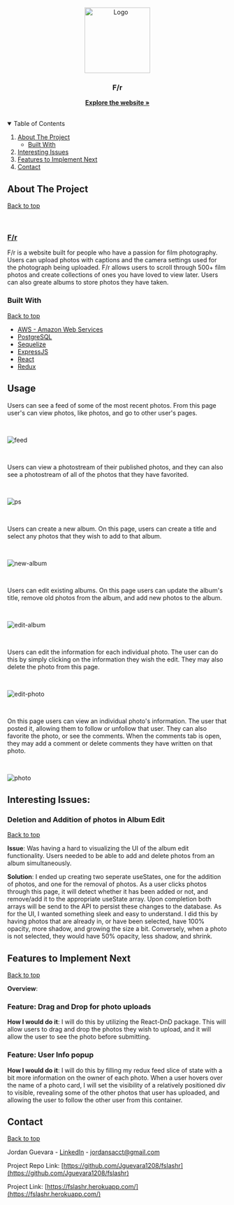 <br />
<p align="center">
  <a href="https://fslashr.herokuapp.com/">
    <img src="https://cdn.discordapp.com/attachments/908759674076168263/909876870349221908/navbar-logo.png" alt="Logo" width="150" height="150">
  </a>

  <h3 align="center">F/r</h3>

  <p align="center">
    <a href="https://fslashr.herokuapp.com/" target="_blank"><strong>Explore the website »</strong></a>
    <br />
    <br />
  </p>
</p>



<!-- TABLE OF CONTENTS -->
<details open="open">
  <summary id="table-of-contents">Table of Contents</summary>
  <ol>
    <li>
      <a href="#about-the-project">About The Project</a>
      <ul>
        <li><a href="#built-with">Built With</a></li>
      </ul>
    </li>
    <!-- <li><a href="#usage">Usage</a></li> -->
    <li>
      <a href="#interesting-issues">Interesting Issues</a>
    </li>
    <li>
      <a href="#features-to-implement-next">Features to Implement Next</a>
    <li><a href="#contact">Contact</a></li>
    </li>
  </ol>
</details>



<!-- ABOUT THE PROJECT -->
## About The Project 
[Back to top](#table-of-contents)

<br>

### [F/r](https://fslashr.herokuapp.com/)

F/r is a website built for people who have a passion for film photography. Users can upload photos with captions and the camera settings used for the photograph being uploaded. F/r allows users to scroll through 500+ film photos and create collections of ones you have loved to view later. Users can also greate albums to store photos they have taken.

### Built With 
[Back to top](#table-of-contents)
* [AWS - Amazon Web Services](https://aws.amazon.com/)
* [PostgreSQL](https://www.postgresql.org/docs/)
* [Sequelize](https://sequelize.org/)
* [ExpressJS](https://expressjs.com/)
* [React](https://reactjs.org/)
* [Redux](https://redux.js.org/)

## Usage
Users can see a feed of some of the most recent photos. From this page user's can view photos, like photos, and go to other user's pages.

<br>

![feed](./gifs/feed.gif)

<br>

Users can view a photostream of their published photos, and they can also see a photostream of all of the photos that they have favorited.

<br>

![ps](./gifs/ps.gif)

<br>

Users can create a new album. On this page, users can create a title and select any photos that they wish to add to that album.

<br>

![new-album](./gifs/new-album.gif)

<br>

Users can edit existing albums. On this page users can update the album's title, remove old photos from the album, and add new photos to the album.

<br>

![edit-album](./gifs/edit-album.gif)

<br>

Users can edit the information for each individual photo. The user can do this by simply clicking on the information they wish the edit. They may also delete the photo from this page.

<br>

![edit-photo](./gifs/edit-photo.gif)

<br>

On this page users can view an individual photo's information. The user that posted it, allowing them to follow or unfollow that user. They can also favorite the photo, or see the comments. When the comments tab is open, they may add a comment or delete comments they have written on that photo.

<br>

![photo](./gifs/photo.gif)

## Interesting Issues:
### Deletion and Addition of photos in Album Edit
[Back to top](#table-of-contents) 

<b>Issue</b>: Was having a hard to visualizing the UI of the album edit functionality. Users needed to be able to add and delete photos from an album simultaneously.

<b>Solution</b>: I ended up creating two seperate useStates, one for the addition of photos, and one for the removal of photos. As a user clicks photos through this page, it will detect whether it has been added or not, and remove/add it to the appropriate useState array. Upon completion both arrays will be send to the API to persist these changes to the database. As for the UI, I wanted something sleek and easy to understand. I did this by having photos that are already in, or have been selected, have 100% opacity, more shadow, and growing the size a bit. Conversely, when a photo is not selected, they would have 50% opacity, less shadow, and shrink.


## Features to Implement Next
[Back to top](#table-of-contents)

<b>Overview</b>:

### <b>Feature</b>: Drag and Drop for photo uploads
<b>How I would do it</b>: I will do this by utilizing the React-DnD package. This will allow users to drag and drop the photos they wish to upload, and it will allow the user to see the photo before submitting.

### <b>Feature</b>: User Info popup
<b>How I would do it</b>: I will do this by filling my redux feed slice of state with a bit more information on the owner of each photo. When a user hovers over the name of a photo card, I will set the visibility of a relatively positioned div to visible, revealing some of the other photos that user has uploaded, and allowing the user to follow the other user from this container.


<!-- CONTACT -->
## Contact
[Back to top](#table-of-contents)

Jordan Guevara - [LinkedIn](https://www.linkedin.com/in/jordan-guevara-a9370521a/) - jordansacct@gmail.com

Project Repo Link: [https://github.com/Jguevara1208/fslashr](https://github.com/Jguevara1208/fslashr)

Project Link: [https://fslashr.herokuapp.com/](https://fslashr.herokuapp.com/)


